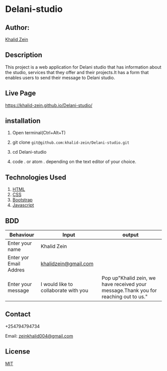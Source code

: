 # Delani-studio
## Author:

[Khalid Zein](https:yueyyt)

## Description

This project is a web application for Delani studio that has information about the studio, services that they offer and their projects.It has a form that enables users to send their message to Delani studio.

## Live Page

https://khalid-zein.github.io/Delani-studio/

## installation

1. Open terminal(Ctrl+Alt+T)

2. git clone ```git@github.com:khalid-zein/Delani-studio.git```

3. cd Delani-studio

4. code . or atom . depending on the text editor of your choice.

## Technologies Used

1. [HTML](https://)
2. [CSS](https://)
3. [Bootstrap](https://)
4. [Javascript](https://)

## BDD

|Behaviour             | Input                                 |                                     output|
| ----------------------- | ------------------------------------- | ----------------------------------------- |
| Enter your name         |  Khalid Zein                          |                                           |
| Enter yor Email Addres  |  khalidzein@gmail.com                 |                                           |
| Enter your message      |  I would like to collaborate with you | Pop up"Khalid zein, we have received your                                                                           message.Thank you for reaching out to us."|


## Contact

+254794794734

Email: zeinkhalid004@gmail.com

## License
[MIT](https://choosealicense.com/licenses/mit/)
